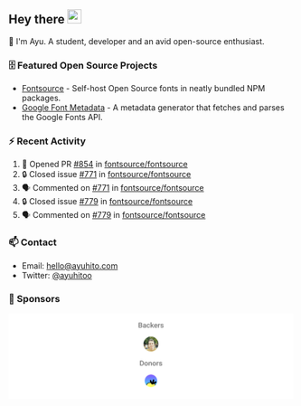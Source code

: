 ## Hey there <img src="https://media.giphy.com/media/hvRJCLFzcasrR4ia7z/giphy.gif" width="25" height="25">

📝 I'm Ayu. A student, developer and an avid open-source enthusiast.

### 🗄 Featured Open Source Projects

- [Fontsource](https://github.com/fontsource/fontsource) - Self-host Open Source fonts in neatly bundled NPM packages.
- [Google Font Metadata](https://github.com/fontsource/google-font-metadata) - A metadata generator that fetches and parses the Google Fonts API.

### ⚡ Recent Activity

<!--START_SECTION:activity-->

1. 💪 Opened PR [#854](https://github.com/fontsource/fontsource/pull/854) in [fontsource/fontsource](https://github.com/fontsource/fontsource)
2. 🔒 Closed issue [#771](https://github.com/fontsource/fontsource/issues/771) in [fontsource/fontsource](https://github.com/fontsource/fontsource)
3. 🗣 Commented on [#771](https://github.com/fontsource/fontsource/issues/771#issuecomment-1737938228) in [fontsource/fontsource](https://github.com/fontsource/fontsource)
4. 🔒 Closed issue [#779](https://github.com/fontsource/fontsource/issues/779) in [fontsource/fontsource](https://github.com/fontsource/fontsource)
5. 🗣 Commented on [#779](https://github.com/fontsource/fontsource/issues/779#issuecomment-1737913236) in [fontsource/fontsource](https://github.com/fontsource/fontsource)
<!--END_SECTION:activity-->

### 📫 Contact

- Email: hello@ayuhito.com
- Twitter: [@ayuhitoo](https://twitter.com/ayuhitoo)

### :sparkling_heart: Sponsors

<p align="center">
  <a href="https://cdn.jsdelivr.net/gh/ayuhito/ayuhito/sponsors.svg">
    <img src='https://raw.githubusercontent.com/ayuhito/ayuhito/master/sponsors.svg'/>
  </a>
</p>
